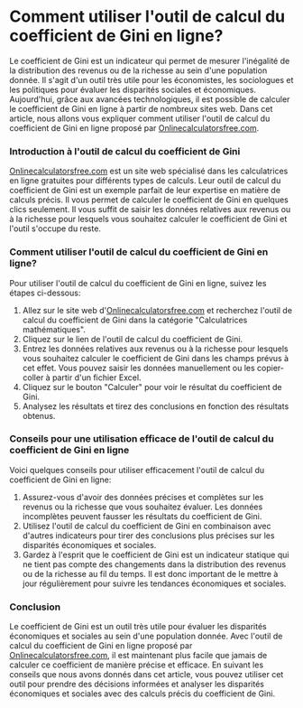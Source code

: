 Comment utiliser l'outil de calcul du coefficient de Gini en ligne?
===================================================================

Le coefficient de Gini est un indicateur qui permet de mesurer l'inégalité de la distribution des revenus ou de la richesse au sein d'une population donnée. Il s'agit d'un outil très utile pour les économistes, les sociologues et les politiques pour évaluer les disparités sociales et économiques. Aujourd'hui, grâce aux avancées technologiques, il est possible de calculer le coefficient de Gini en ligne à partir de nombreux sites web. Dans cet article, nous allons vous expliquer comment utiliser l'outil de calcul du coefficient de Gini en ligne proposé par [Onlinecalculatorsfree.com](http://Onlinecalculatorsfree.com).

### Introduction à l'outil de calcul du coefficient de Gini

[Onlinecalculatorsfree.com](http://Onlinecalculatorsfree.com) est un site web spécialisé dans les calculatrices en ligne gratuites pour différents types de calculs. Leur outil de calcul du coefficient de Gini est un exemple parfait de leur expertise en matière de calculs précis. Il vous permet de calculer le coefficient de Gini en quelques clics seulement. Il vous suffit de saisir les données relatives aux revenus ou à la richesse pour lesquels vous souhaitez calculer le coefficient de Gini et l'outil s'occupe du reste.

### Comment utiliser l'outil de calcul du coefficient de Gini en ligne?

Pour utiliser l'outil de calcul du coefficient de Gini en ligne, suivez les étapes ci-dessous:

1. Allez sur le site web d'[Onlinecalculatorsfree.com](http://Onlinecalculatorsfree.com) et recherchez l'outil de calcul du coefficient de Gini dans la catégorie "Calculatrices mathématiques".
2. Cliquez sur le lien de l'outil de calcul du coefficient de Gini.
3. Entrez les données relatives aux revenus ou à la richesse pour lesquels vous souhaitez calculer le coefficient de Gini dans les champs prévus à cet effet. Vous pouvez saisir les données manuellement ou les copier-coller à partir d'un fichier Excel.
4. Cliquez sur le bouton "Calculer" pour voir le résultat du coefficient de Gini.
5. Analysez les résultats et tirez des conclusions en fonction des résultats obtenus.

### Conseils pour une utilisation efficace de l'outil de calcul du coefficient de Gini en ligne

Voici quelques conseils pour utiliser efficacement l'outil de calcul du coefficient de Gini en ligne:

1. Assurez-vous d'avoir des données précises et complètes sur les revenus ou la richesse que vous souhaitez évaluer. Les données incomplètes peuvent fausser les résultats du coefficient de Gini.
2. Utilisez l'outil de calcul du coefficient de Gini en combinaison avec d'autres indicateurs pour tirer des conclusions plus précises sur les disparités économiques et sociales.
3. Gardez à l'esprit que le coefficient de Gini est un indicateur statique qui ne tient pas compte des changements dans la distribution des revenus ou de la richesse au fil du temps. Il est donc important de le mettre à jour régulièrement pour suivre les tendances économiques et sociales.

### Conclusion

Le coefficient de Gini est un outil très utile pour évaluer les disparités économiques et sociales au sein d'une population donnée. Avec l'outil de calcul du coefficient de Gini en ligne proposé par [Onlinecalculatorsfree.com](http://Onlinecalculatorsfree.com), il est maintenant plus facile que jamais de calculer ce coefficient de manière précise et efficace. En suivant les conseils que nous avons donnés dans cet article, vous pouvez utiliser cet outil pour prendre des décisions informées et analyser les disparités économiques et sociales avec des calculs précis du coefficient de Gini.